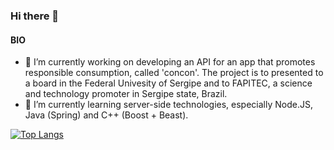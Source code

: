### Hi there 👋

#### BIO
- 🔭 I’m currently working on developing an API for an app that promotes responsible consumption, called 'concon'. The project is to presented to a board in the Federal Univesity of Sergipe and to FAPITEC, a science and technology promoter in Sergipe state, Brazil.
- 🌱 I’m currently learning server-side technologies, especially Node.JS, Java (Spring) and C++ (Boost + Beast).

[![Top Langs](https://github-readme-stats.vercel.app/api/top-langs/?username=igor-primo&exclude_repo=commandline-breviary&hide=Procfile&layout=compact&langs_count=9&theme=omni)](https://github.com/anuraghazra/github-readme-stats)

<!--
**igor-primo/igor-primo** is a ✨ _special_ ✨ repository because its `README.md` (this file) appears on your GitHub profile.

Here are some ideas to get you started:

- 🔭 I’m currently working on ...
- 🌱 I’m currently learning ...
- 👯 I’m looking to collaborate on ...
- 🤔 I’m looking for help with ...
- 💬 Ask me about ...
- 📫 How to reach me: ...
- 😄 Pronouns: ...
- ⚡ Fun fact: ...
-->
